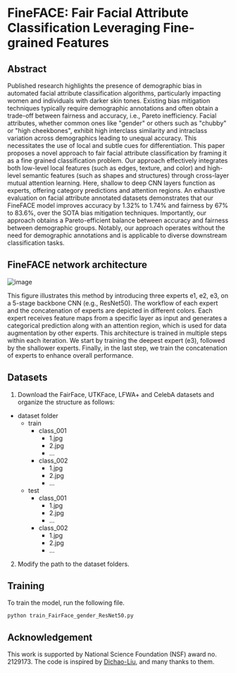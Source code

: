 # FineFACE: Fair Facial Attribute Classification Leveraging Fine-grained Features

## Abstract

Published research highlights the presence of demographic bias in automated facial attribute classification algorithms, particularly impacting women and individuals with darker skin tones. Existing bias mitigation techniques typically require demographic annotations and often obtain a trade-off between fairness and accuracy, i.e., Pareto inefficiency. Facial attributes, whether common ones like "gender" or others such as "chubby" or "high cheekbones", exhibit high interclass similarity and intraclass variation across demographics leading to unequal accuracy. This necessitates the use of local and subtle cues for differentiation. This paper proposes a novel approach to fair facial attribute classification by framing it as a fine grained classification problem. Our approach effectively integrates both low-level local features (such as edges, texture, and color) and high-level semantic features (such as shapes and structures) through cross-layer mutual attention learning. Here, shallow to deep CNN layers function as experts, offering category predictions and attention regions. An exhaustive evaluation on facial attribute annotated datasets demonstrates that our FineFACE model improves accuracy by 1.32% to 1.74% and fairness by 67% to 83.6%, over the SOTA bias mitigation techniques. Importantly, our approach obtains a Pareto-efficient balance between accuracy and fairness between demographic groups. Notably, our approach operates without the need for demographic annotations and is applicable to diverse downstream classification tasks.

## FineFACE network architecture
![image](https://github.com/user-attachments/assets/6b11d3d4-c876-411e-b89d-33bffe5a7545)

This figure illustrates this method by introducing three experts e1, e2, e3, on a 5-stage backbone CNN (e.g., ResNet50). The workflow of each expert and the concatenation of experts are depicted in different colors. Each expert receives feature maps from a specific layer as input and generates a categorical prediction along with an attention region, which is used for data augmentation by other experts. This architecture is trained in multiple steps within each iteration. We start by training the deepest expert (e3), followed by the shallower experts. Finally, in the last step, we train the concatenation of experts to enhance overall performance.

## Datasets

1. Download the FairFace, UTKFace, LFWA+ and CelebA datasets and organize the structure as follows:

- dataset folder
  - train
    - class_001
      - 1.jpg
      - 2.jpg
      - ...
    - class_002
      - 1.jpg
      - 2.jpg
      - ...
  - test
    - class_001
      - 1.jpg
      - 2.jpg
      - ...
    - class_002
      - 1.jpg
      - 2.jpg
      - ...
2. Modify the path to the dataset folders.

## Training

To train the model, run the following file.

```
python train_FairFace_gender_ResNet50.py

```

## Acknowledgement

This work is supported by National Science Foundation (NSF) award no. 2129173. The code is inspired by [Dichao-Liu](https://github.com/Dichao-Liu/CMAL), and many thanks to them.

   
   
